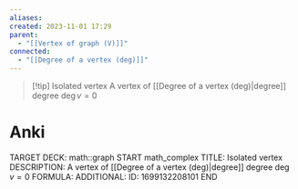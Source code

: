 ```yaml
---
aliases: 
created: 2023-11-01 17:29
parent:
  - "[[Vertex of graph (V)]]"
connected:
  - "[[Degree of a vertex (deg)]]"
---
```


> [!tip] Isolated vertex
> A vertex of [[Degree of a vertex (deg)|degree]] degree $\deg v = 0$

# Anki
TARGET DECK: math::graph
START
math_complex
TITLE: Isolated vertex
DESCRIPTION: A vertex of [[Degree of a vertex (deg)|degree]] degree $\deg v = 0$
FORMULA: 
ADDITIONAL:
ID: 1699132208101
END













